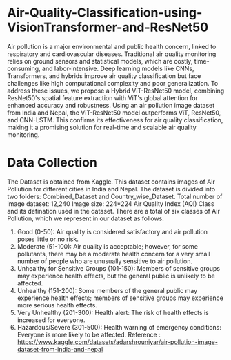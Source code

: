 # Air-Quality-Classification-using-VisionTransformer-and-ResNet50

Air pollution is a major environmental and public health concern, linked to respiratory and cardiovascular diseases. Traditional air quality monitoring relies on ground sensors and statistical models, which are costly, time-consuming, and labor-intensive. Deep learning models like CNNs, Transformers, and hybrids improve air quality classification but face challenges like high computational complexity and poor generalization. To address these issues, we propose a Hybrid ViT-ResNet50 model, combining ResNet50's spatial feature extraction with ViT's global attention for enhanced accuracy and robustness. Using an air pollution image dataset from India and Nepal, the ViT-ResNet50 model outperforms ViT, ResNet50, and CNN-LSTM. This confirms its effectiveness for air quality classification, making it a promising solution for real-time and scalable air quality monitoring.

# Data Collection

The Dataset is obtained from Kaggle.
This dataset contains images of Air Pollution for different cities in India and Nepal. The dataset is divided into two folders: Combined_Dataset and Country_wise_Dataset.
Total number of image dataset: 12,240 Image size: 224*224
Air Quality Index (AQI) Class and its defination used in the dataset.
There are a total of six classes of Air Pollution, which we represent in our dataset as follows:
1. Good (0-50): Air quality is considered satisfactory and air pollution poses little or no risk.
2. Moderate (51-100): Air quality is acceptable; however, for some pollutants, there may be a moderate health concern for a very small number of people who are unusually sensitive to air pollution.
3. Unhealthy for Sensitive Groups (101-150): Members of sensitive groups may experience health effects, but the general public is unlikely to be affected.
4. Unhealthy (151-200): Some members of the general public may experience health effects; members of sensitive groups may experience more serious health effects.
5. Very Unhealthy (201-300): Health alert: The risk of health effects is increased for everyone.
6. Hazardous/Severe (301-500): Health warning of emergency conditions: Everyone is more likely to be affected.
Reference :
https://www.kaggle.com/datasets/adarshrouniyar/air-pollution-image-dataset-from-india-and-nepal
